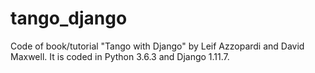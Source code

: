 # tango_django
Code of book/tutorial "Tango with Django" by Leif Azzopardi and David Maxwell. 
It is coded in Python 3.6.3 and Django 1.11.7.

